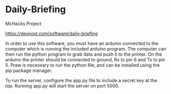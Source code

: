# Daily-Briefing
McHacks Project

https://devpost.com/software/daily-briefing

In order to use this software, you must have an ardunio connected to the computer which is running the included arduino program. The computer can then run the python program to grab data and push it to the printer.  On the arduino the printer should be connected to ground, Rx to pin 6 and Tx to pin 5.  Praw is necessary to run the python file, and can be installed using the pip package manager.

To run the server, configure the app.py file to include a secret key at the top. Running app.py will start the server on port 5000. 
